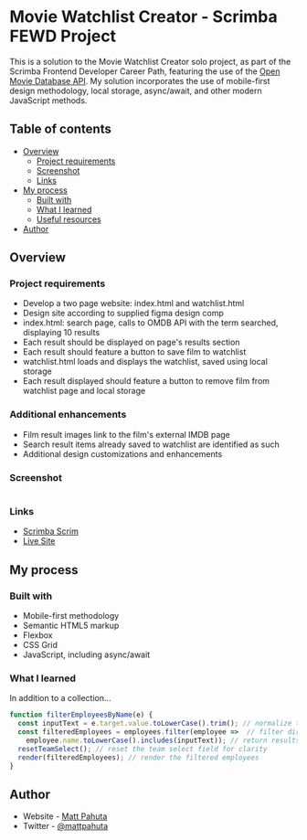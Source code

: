 # Movie Watchlist Creator - Scrimba FEWD Project

This is a solution to the Movie Watchlist Creator solo project, as part of the Scrimba Frontend Developer Career Path, featuring the use of the [Open Movie Database API](https://www.omdbapi.com/). My solution incorporates the use of mobile-first design methodology, local storage, async/await, and other modern JavaScript methods. 

## Table of contents

- [Overview](#overview)
  - [Project requirements](#project-requirements)
  - [Screenshot](#screenshot)
  - [Links](#links)
- [My process](#my-process)
  - [Built with](#built-with)
  - [What I learned](#what-i-learned)
  - [Useful resources](#useful-resources)
- [Author](#author)

## Overview

### Project requirements 

- Develop a two page website: index.html and watchlist.html
- Design site according to supplied figma design comp
- index.html: search page, calls to OMDB API with the term searched, displaying 10 results
- Each result should be displayed on page's results section
- Each result should feature a button to save film to watchlist
- watchlist.html loads and displays the watchlist, saved using local storage
- Each result displayed should feature a button to remove film from watchlist page and local storage

### Additional enhancements

- Film result images link to the film's external IMDB page
- Search result items already saved to watchlist are identified as such
- Additional design customizations and enhancements

### Screenshot

![]()


### Links

- [Scrimba Scrim]()
- [Live Site]()

## My process

### Built with 

- Mobile-first methodology
- Semantic HTML5 markup
- Flexbox
- CSS Grid
- JavaScript, including async/await

### What I learned

In addition to a collection...

```js
function filterEmployeesByName(e) {
  const inputText = e.target.value.toLowerCase().trim(); // normalize text input with toLowerCase and trim 
  const filteredEmployees = employees.filter(employee =>  // filter directory based on inputText
    employee.name.toLowerCase().includes(inputText)); // return results
  resetTeamSelect(); // reset the team select field for clarity
  render(filteredEmployees); // render the filtered employees
}
```

## Author

- Website - [Matt Pahuta](https://www.mattpahuta.com)
- Twitter - [@mattpahuta](https://www.twitter.com/MattPahuta)
